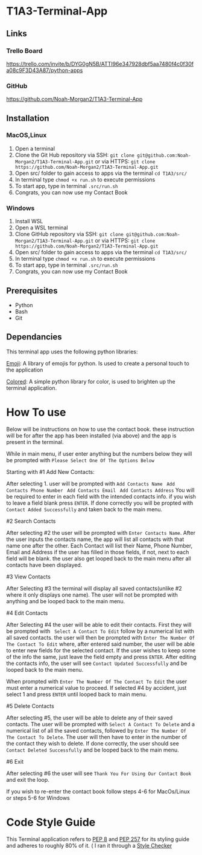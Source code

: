 # T1A3-Terminal-App

## Links

### Trello Board
https://trello.com/invite/b/DYG0gN5B/ATTI96e347928dbf5aa7480f4c0f30fa08c9F3D43A87/python-apps

### GitHub
https://github.com/Noah-Morgan2/T1A3-Terminal-App


## Installation

### MacOS,Linux

1. Open a terminal 
2. Clone the Git Hub repository via SSH: ``git clone git@github.com:Noah-Morgan2/T1A3-Terminal-App.git``
    or via HTTPS:
   `` git clone https://github.com/Noah-Morgan2/T1A3-Terminal-App.git ``
3. Open src/ folder to gain access to apps via the terminal
    ``cd T1A3/src/``
4. In terminal type
    ``chmod +x run.sh``
    to execute permissions
5. To start app, type in terminal 
    ``.src/run.sh``
6. Congrats, you can now use my Contact Book

### Windows

1. Install WSL
2. Open a WSL terminal 
3. Clone GitHub repository via SSH:
    ``git clone git@github.com:Noah-Morgan2/T1A3-Terminal-App.git``
    or via HTTPS:
    `` git clone https://github.com/Noah-Morgan2/T1A3-Terminal-App.git ``
4. Open src/ folder to gain access to apps via the terminal
    ``cd T1A3/src/``
5. In terminal type
    ``chmod +x run.sh``
    to execute permissions
6. To start app, type in terminal 
    ``.src/run.sh``
7. Congrats, you can now use my Contact Book

## Prerequisites
- Python 
- Bash 
- Git

## Dependancies

This terminal app uses the following python libraries:

[Emoji](https://github.com/carpedm20/emoji?tab=readme-ov-file): A library of emojis for python. Is used to create a personal touch to the application

[Colored](https://pypi.org/project/colored/): A simple python library for color, is used to brighten up the terminal application.

# How To use
Below will be instructions on how to use the contact book. these instruction will be for after the app has been installed (via above) and the app is present in the terminal.

While in main menu, if user enter anything but the numbers below they will be prompted with ``Please Select One Of The Options Below``

Starting with #1 Add New Contacts:

After selecting 1. user will be prompted with ``Add Contacts Name`` `` Add Contacts Phone Number`` `` Add Contacts Email`` `` Add Contacts Address`` You will be required to enter in each field with the intended contacts info. if you wish to leave a field blank press ``ENTER``. If done correctly you will be propted with ``Contact Added Successfully`` and taken back to the main menu.

#2 Search Contacts

After selecting #2 the user will be prompted with ``Enter Contacts Name``. After the user inputs the contacts name, the app will list all contacts with that name one after the other. Each Contact will list their Name, Phone Number, Email and Address if the user has filled in those fields, if not, next to each field will be blank. the user also get looped back to the main menu after all contacts have been displayed.

#3 View Contacts

After Selecting #3 the terminal will display all saved contacts(unlike #2 where it only displays one name). The user will not be prompted with anything and be looped back to the main menu.

#4 Edit Contacts

After Selecting #4 the user will be able to edit their contacts. First they will be prompted with `` Select A Contact To Edit`` follow by a numerical list with all saved contacts. the user will then be prompted with ``Enter The Number Of The Contact To Edit`` where, after entered said number, the user will be able to enter new fields for the selected contact. If the user wishes to keep some of the info the same, just leave the field empty and press ``ENTER``. After editing the contacts info, the user will see ``Contact Updated Successfully`` and be looped back to the main menu.

When prompted with ``Enter The Number Of The Contact To Edit`` the user must enter a numerical value to proceed. If selected #4 by accident, just select 1 and press ``ENTER`` until looped back to main menu.

#5 Delete Contacts

After selecting #5, the user will be able to delete any of their saved contacts. The user will be prompted with ``Select A Contact To Delete`` and a numerical list of all the saved contacts, followed by ``Enter The Number Of The Contact To Delete``. The user will then have to enter in the number of the contact they wish to delete. If done correctly, the user should see ``Contact Deleted Successfully`` and be looped back to the main menu.

#6 Exit

After selecting #6 the user will see ``Thank You For Using Our Contact Book`` and exit the loop.

If you wish to re-enter the contact book follow steps 4-6 for MacOs/Linux or steps 5-6 for Windows


# Code Style Guide

This Terminal application refers to [PEP 8](https://peps.python.org/pep-0008/) and [PEP 257](https://peps.python.org/pep-0257/) for its styling guide and adheres to roughly 80% of it.
( I ran it through a [Style Checker](https://www.codewof.co.nz/style/python3/)
